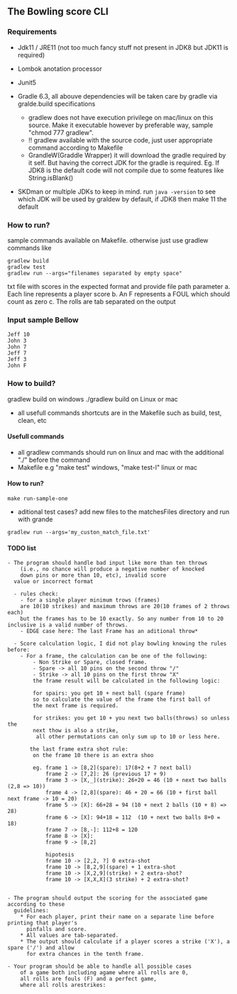 ## The Bowling score CLI

### Requirements
 - Jdk11 / JRE11 (not too much fancy stuff not present in JDK8 but JDK11 is required)
 - Lombok anotation processor
 - Junit5
 - Gradle 6.3, all abouve dependencies will be taken care by gradle via gralde.build specifications
    - gradlew does not have execution privilege on mac/linux on this source. 
        Make it executable however by preferable way, sample "chmod 777 gradlew".
    - !! gradlew available with the source code, just user appropriate command according to Makefile
    -   GrandleW(Graddle Wrapper) it will download the gradle required by it self. 
        But having the correct JDK for the gradle is required. 
        Eg. If JDK8 is the default code will not compile due to 
            some features like String.isBlank()
            
 - SKDman or multiple JDKs to keep in mind. run 
    ```java -version``` 
    to see which JDK will be used by graldew by default, if JDK8 then make 11 the default
 
### How to run?
sample commands available on Makefile.
otherwise just use gradlew commands like
```
gradlew build
gradlew test
gradlew run --args="filenames separated by empty space"
```
txt file with scores in the expected format and provide file path parameter
    a. Each line represents a player score
    b. An F represents a FOUL which should count as zero
    c. The rolls are tab separated on the output

### Input sample Bellow
```
Jeff 10
John 3
John 7
Jeff 7
Jeff 3
John F
```

### How to build?
gradlew build on windows
./gradlew build on Linux or mac

 - all usefull commands shortcuts are in the Makefile such as build, test, clean, etc

#### Usefull commands
   - all gradlew commands should run on linux and mac with the additional "./" before the command
   - Makefile e.g "make test" windows, "make test-l" linux or mac

#### How to run?
```
make run-sample-one
```
- aditional test cases?
add new files to the matchesFiles directory and run with grande
```
gradlew run --args='my_custon_match_file.txt'
```

#### TODO list

    - The program should handle bad input like more than ten throws 
        (i.e., no chance will produce a negative number of knocked 
        down pins or more than 10, etc), invalid score
      value or incorrect format 
      
      - rules check:
        - for a single player minimum trows (frames) 
        are 10(10 strikes) and maximum throws are 20(10 frames of 2 throws each)
        but the frames has to be 10 exactly. So any number from 10 to 20 inclusive is a valid number of throws.
        - EDGE case here: The last Frame has an aditional throw*
        
      - Score calculation logic, I did not play bowling knowing the rules before:
        - For a frame, the calculation can be one of the following:
            - Non Strike or Spare, closed frame.
            - Spare -> all 10 pins on the second throw "/"
            - Strike -> all 10 pins on the first throw "X"
            the frame result will be calculated in the following logic:
            
            for spairs: you get 10 + next ball (spare frame) 
            so to calculate the value of the frame the first ball of 
            the next frame is required.
            
            for strikes: you get 10 + you next two balls(throws) so unless the 
            next thow is also a strike,
             all other permutations can only sum up to 10 or less here.
             
           the last frame extra shot rule:
            on the frame 10 there is an extra shoo
            
            eg. frame 1 -> [8,2](spare): 17(8+2 + 7 next ball) 
                frame 2 -> [7,2]: 26 (previous 17 + 9)
                frame 3 -> [X,_](strike): 26+20 = 46 (10 + next two balls (2,8 => 10))
                frame 4 -> [2,8](spare): 46 + 20 = 66 (10 + first ball next frame -> 10 = 20)
                frame 5 -> [X]: 66+28 = 94 (10 + next 2 balls (10 + 8) => 28)
                frame 6 -> [X]: 94+18 = 112  (10 + next two balls 8+0 = 18)
                frame 7 -> [8,-]: 112+8 = 120
                frame 8 -> [X]:
                frame 9 -> [8,2]
                
                hipotesis
                frame 10 -> [2,2, ?] 0 extra-shot
                frame 10 -> [8,2,9](spare) + 1 extra-shot
                frame 10 -> [X,2,9](strike) + 2 extra-shot?
                frame 10 -> [X,X,X](3 strike) + 2 extra-shot?
                
      
    - The program should output the scoring for the associated game according to these
      guidelines:
        * For each player, print their name on a separate line before printing that player's
          pinfalls and score.
        * All values are tab-separated.
        * The output should calculate if a player scores a strike ('X'), a spare ('/') and allow
          for extra chances in the tenth frame.
          
    - Your program should be able to handle all possible cases 
        of a game both including agame where all rolls are 0, 
        all rolls are fouls (F) and a perfect game, 
        where all rolls arestrikes:
